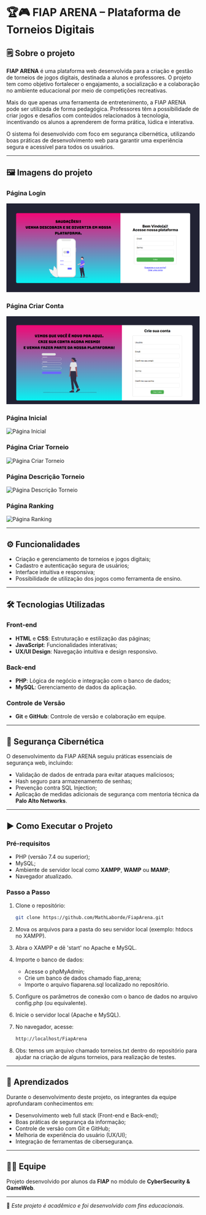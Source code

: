 # 🏆🎮 FIAP ARENA – Plataforma de Torneios Digitais

## 🗒️ Sobre o projeto

**FIAP ARENA** é uma plataforma web desenvolvida para a criação e gestão de torneios de jogos digitais, destinada a alunos e professores. O projeto tem como objetivo fortalecer o engajamento, a socialização e a colaboração no ambiente educacional por meio de competições recreativas.

Mais do que apenas uma ferramenta de entretenimento, a FIAP ARENA pode ser utilizada de forma pedagógica. Professores têm a possibilidade de criar jogos e desafios com conteúdos relacionados à tecnologia, incentivando os alunos a aprenderem de forma prática, lúdica e interativa.

O sistema foi desenvolvido com foco em segurança cibernética, utilizando boas práticas de desenvolvimento web para garantir uma experiência segura e acessível para todos os usuários.

---

## 🖼️ Imagens do projeto

### Página Login
![Tela Inicial](public/imagens-projeto/tela-login.png)

### Página Criar Conta
![Página Criar Conta](public/imagens-projeto/criar-conta.png)

### Página Inicial
![Página Inicial](public/images/pagina-inicial.png)

### Página Criar Torneio
![Página Criar Torneio](public/images/criar-torneio.png)

### Página Descrição Torneio
![Página Descrição Torneio](public/images/descrição-torneio.png)

### Página Ranking
![Página Ranking](public/images/ranking.png)

---

## ⚙️ Funcionalidades

- Criação e gerenciamento de torneios e jogos digitais;
- Cadastro e autenticação segura de usuários;
- Interface intuitiva e responsiva;
- Possibilidade de utilização dos jogos como ferramenta de ensino.

---

## 🛠️ Tecnologias Utilizadas

### Front-end
- **HTML** e **CSS**: Estruturação e estilização das páginas;
- **JavaScript**: Funcionalidades interativas;
- **UX/UI Design**: Navegação intuitiva e design responsivo.

### Back-end
- **PHP**: Lógica de negócio e integração com o banco de dados;
- **MySQL**: Gerenciamento de dados da aplicação.

### Controle de Versão
- **Git** e **GitHub**: Controle de versão e colaboração em equipe.

---

## 🔐 Segurança Cibernética

O desenvolvimento da FIAP ARENA seguiu práticas essenciais de segurança web, incluindo:

- Validação de dados de entrada para evitar ataques maliciosos;
- Hash seguro para armazenamento de senhas;
- Prevenção contra SQL Injection;
- Aplicação de medidas adicionais de segurança com mentoria técnica da **Palo Alto Networks**.

---

## ▶️ Como Executar o Projeto

### Pré-requisitos

- PHP (versão 7.4 ou superior);
- MySQL;
- Ambiente de servidor local como **XAMPP**, **WAMP** ou **MAMP**;
- Navegador atualizado.

### Passo a Passo

1. Clone o repositório:
   ```bash
   git clone https://github.com/MathLaborde/FiapArena.git

2. Mova os arquivos para a pasta do seu servidor local (exemplo: htdocs no XAMPP).

3. Abra o XAMPP e dê 'start' no Apache e MySQL.

4. Importe o banco de dados:
    - Acesse o phpMyAdmin;
    - Crie um banco de dados chamado fiap_arena;
    - Importe o arquivo fiaparena.sql localizado no repositório.

5. Configure os parâmetros de conexão com o banco de dados no arquivo config.php (ou equivalente).

6. Inicie o servidor local (Apache e MySQL).

7. No navegador, acesse:
   ```bash
   http://localhost/FiapArena

8. Obs: temos um arquivo chamado torneios.txt dentro do repositório para ajudar na criação de alguns torneios, para realização de testes.

---

## 🧠 Aprendizados

Durante o desenvolvimento deste projeto, os integrantes da equipe aprofundaram conhecimentos em:

- Desenvolvimento web full stack (Front-end e Back-end);
- Boas práticas de segurança da informação;
- Controle de versão com Git e GitHub;
- Melhoria de experiência do usuário (UX/UI);
- Integração de ferramentas de cibersegurança.

---

## 👨‍💻 Equipe

Projeto desenvolvido por alunos da **FIAP** no módulo de **CyberSecurity & GameWeb**.

---

📌 *Este projeto é acadêmico e foi desenvolvido com fins educacionais.*

